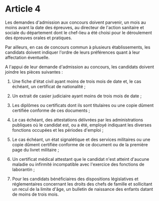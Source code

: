 # Article 4

Les demandes d'admission aux concours doivent parvenir, un mois au moins avant la date des épreuves, au directeur de l'action sanitaire et sociale du département dont le chef-lieu a été choisi pour le déroulement des épreuves orales et pratiques.

Par ailleurs, en cas de concours commun à plusieurs établissements, les candidats doivent indiquer l'ordre de leurs préférences quant à leur affectation éventuelle.

A l'appui de leur demande d'admission au concours, les candidats doivent joindre les pièces suivantes :

1) Une fiche d'état civil ayant moins de trois mois de date et, le cas échéant, un certificat de nationalité ;

2) Un extrait de casier judiciaire ayant moins de trois mois de date ;

3) Les diplômes ou certificats dont ils sont titulaires ou une copie dûment certifiée conforme de ces documents ;

4) Le cas échéant, des attestations délivrées par les administrations publiques où le candidat est, ou a été, employé indiquant les diverses fonctions occupées et les périodes d'emploi ;

5) Le cas échéant, un état signalétique et des services militaires ou une copie dûment certifiée conforme de ce document ou de la première page du livret militaire ;

6) Un certificat médical attestant que le candidat n'est atteint d'aucune maladie ou infirmité incompatible avec l'exercice des fonctions de laborantin ;

7) Pour les candidats bénéficiaires des dispositions législatives et réglementaires concernant les droits des chefs de famille et sollicitant un recul de la limite d'âge, un bulletin de naissance des enfants datant de moins de trois mois.

